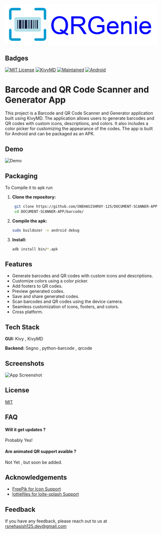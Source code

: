 
![Logo](barcode/assets/QRGenie.png)

## Badges

[![MIT License](https://img.shields.io/badge/License-MIT-green.svg)](https://choosealicense.com/licenses/mit/)
[![KivyMD](https://img.shields.io/badge/KivyMD-Framework-blue?logo=kivymd)](https://kivymd.readthedocs.io/)
[![Maintained](https://img.shields.io/badge/Maintained-yes-green.svg)](https://github.com/yourusername/barcode-qr-code-scanner-generator)
[![Android](https://img.shields.io/badge/Android-green?logo=android)](https://developer.android.com/)

# Barcode and QR Code Scanner and Generator App

This project is a Barcode and QR Code Scanner and Generator application built using KivyMD. The application allows users to generate barcodes and QR codes with custom icons, descriptions, and colors. It also includes a color picker for customizing the appearance of the codes. The app is built for Android and can be packaged as an APK.

## Demo

![Demo](./barcode/assets/gif.gif)

## Packaging

To Compile it to apk run

1. **Clone the repository:**
   ```bash
	git clone https://github.com/SNEHASISHROY-125/DOCUMENT-SCANNER-APP.git
	cd DOCUMENT-SCANNER-APP/barcode/
	```
	
2. **Compile the apk:**
	```bash
	sudo buildozer -v android debug
	```

3. **Install:**
	```bash
	adb install bin/*.apk
	```

## Features

- Generate barcodes and QR codes with custom icons and descriptions.
- Customize colors using a color picker.
- Add footers to QR codes.
- Preview generated codes.
- Save and share generated codes.
- Scan barcodes and QR codes using the device camera.
- Seamless customization of icons, footers, and colors.
- Cross platform.

## Tech Stack

**GUI:**  Kivy , KivyMD

**Backend:** Segno , python-barcode , qrcode

## Screenshots

![App Screenshot](https://via.placeholder.com/468x300?text=App+Screenshot+Here)

## License

[MIT](https://choosealicense.com/licenses/mit/)

## FAQ

#### Will it get updates ?

Probably Yes!

#### Are animated QR support avaible ?

Not Yet , but soon be added.

## Acknowledgements

- [FreePik for Icon Support](https://www.freepik.com)
- [lottiefiles for loite-splash Support](https://app.lottiefiles.com)


## Feedback

If you have any feedback, please reach out to us at  rsnehasish125.dev@gmail.com
